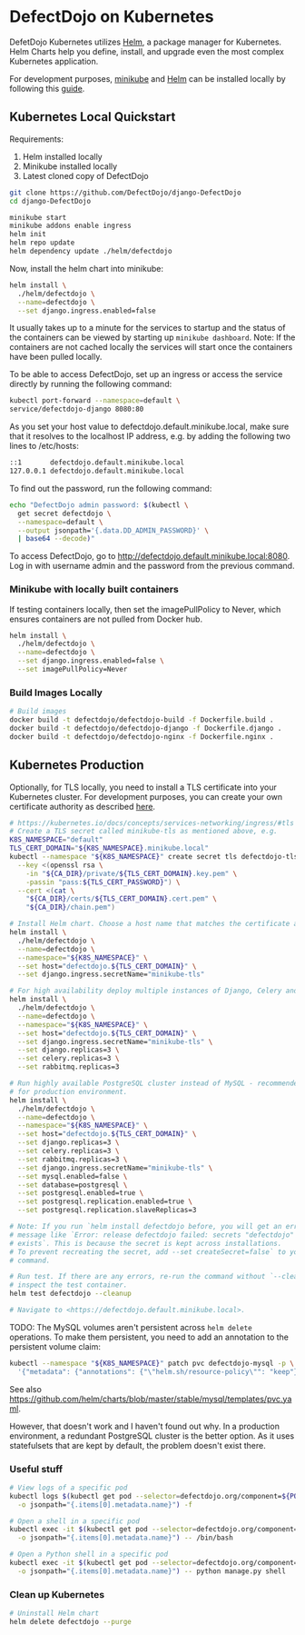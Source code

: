 # DefectDojo on Kubernetes

DefetDojo Kubernetes utilizes [Helm](https://helm.sh/), a
package manager for Kubernetes. Helm Charts help you define, install, and
upgrade even the most complex Kubernetes application.

For development purposes,
[minikube](https://kubernetes.io/docs/tasks/tools/install-minikube/)
and [Helm](https://helm.sh/) can be installed locally by following
this [guide](https://helm.sh/docs/using_helm/#installing-helm).

## Kubernetes Local Quickstart

Requirements:

1. Helm installed locally
2. Minikube installed locally
3. Latest cloned copy of DefectDojo

```zsh
git clone https://github.com/DefectDojo/django-DefectDojo
cd django-DefectDojo

minikube start
minikube addons enable ingress
helm init
helm repo update
helm dependency update ./helm/defectdojo
```

Now, install the helm chart into minikube:

```zsh
helm install \
  ./helm/defectdojo \
  --name=defectdojo \
  --set django.ingress.enabled=false
```

It usually takes up to a minute for the services to startup and the
status of the containers can be viewed by starting up ```minikube dashboard```.
Note: If the containers are not cached locally the services will start once the
containers have been pulled locally.

To be able to access DefectDojo, set up an ingress or access the service
directly by running the following command:

```zsh
kubectl port-forward --namespace=default \
service/defectdojo-django 8080:80
```

As you set your host value to defectdojo.default.minikube.local, make sure that
it resolves to the localhost IP address, e.g. by adding the following two lines
to /etc/hosts:

```zsh
::1       defectdojo.default.minikube.local
127.0.0.1 defectdojo.default.minikube.local
```

To find out the password, run the following command:

```zsh
echo "DefectDojo admin password: $(kubectl \
  get secret defectdojo \
  --namespace=default \
  --output jsonpath='{.data.DD_ADMIN_PASSWORD}' \
  | base64 --decode)"
```

To access DefectDojo, go to <http://defectdojo.default.minikube.local:8080>.
Log in with username admin and the password from the previous command.

### Minikube with locally built containers

If testing containers locally, then set the imagePullPolicy to Never,
which ensures containers are not pulled from Docker hub.

```zsh
helm install \
  ./helm/defectdojo \
  --name=defectdojo \
  --set django.ingress.enabled=false \
  --set imagePullPolicy=Never
```

### Build Images Locally

```zsh
# Build images
docker build -t defectdojo/defectdojo-build -f Dockerfile.build .
docker build -t defectdojo/defectdojo-django -f Dockerfile.django .
docker build -t defectdojo/defectdojo-nginx -f Dockerfile.nginx .
```

## Kubernetes Production

Optionally, for TLS locally, you need to install a TLS certificate into your
Kubernetes cluster.
For development purposes, you can create your own certificate authority as
described [here](https://github.com/hendrikhalkow/k8s-docs/blob/master/tls.md).

```zsh
# https://kubernetes.io/docs/concepts/services-networking/ingress/#tls
# Create a TLS secret called minikube-tls as mentioned above, e.g.
K8S_NAMESPACE="default"
TLS_CERT_DOMAIN="${K8S_NAMESPACE}.minikube.local"
kubectl --namespace "${K8S_NAMESPACE}" create secret tls defectdojo-tls \
  --key <(openssl rsa \
    -in "${CA_DIR}/private/${TLS_CERT_DOMAIN}.key.pem" \
    -passin "pass:${TLS_CERT_PASSWORD}") \
  --cert <(cat \
    "${CA_DIR}/certs/${TLS_CERT_DOMAIN}.cert.pem" \
    "${CA_DIR}/chain.pem")
```

```zsh
# Install Helm chart. Choose a host name that matches the certificate above
helm install \
  ./helm/defectdojo \
  --name=defectdojo \
  --namespace="${K8S_NAMESPACE}" \
  --set host="defectdojo.${TLS_CERT_DOMAIN}" \
  --set django.ingress.secretName="minikube-tls"

# For high availability deploy multiple instances of Django, Celery and RabbitMQ
helm install \
  ./helm/defectdojo \
  --name=defectdojo \
  --namespace="${K8S_NAMESPACE}" \
  --set host="defectdojo.${TLS_CERT_DOMAIN}" \
  --set django.ingress.secretName="minikube-tls" \
  --set django.replicas=3 \
  --set celery.replicas=3 \
  --set rabbitmq.replicas=3

# Run highly available PostgreSQL cluster instead of MySQL - recommended setup
# for production environment.
helm install \
  ./helm/defectdojo \
  --name=defectdojo \
  --namespace="${K8S_NAMESPACE}" \
  --set host="defectdojo.${TLS_CERT_DOMAIN}" \
  --set django.replicas=3 \
  --set celery.replicas=3 \
  --set rabbitmq.replicas=3 \
  --set django.ingress.secretName="minikube-tls" \
  --set mysql.enabled=false \
  --set database=postgresql \
  --set postgresql.enabled=true \
  --set postgresql.replication.enabled=true \
  --set postgresql.replication.slaveReplicas=3

# Note: If you run `helm install defectdojo before, you will get an error
# message like `Error: release defectdojo failed: secrets "defectdojo" already
# exists`. This is because the secret is kept across installations.
# To prevent recreating the secret, add --set createSecret=false` to your
# command.

# Run test. If there are any errors, re-run the command without `--cleanup` and
# inspect the test container.
helm test defectdojo --cleanup

# Navigate to <https://defectdojo.default.minikube.local>.
```

TODO: The MySQL volumes aren't persistent across `helm delete` operations. To
make them persistent, you need to add an annotation to the persistent volume
claim:

```zsh
kubectl --namespace "${K8S_NAMESPACE}" patch pvc defectdojo-mysql -p \
  '{"metadata": {"annotations": {"\"helm.sh/resource-policy\"": "keep"}}}'
```

See also
<https://github.com/helm/charts/blob/master/stable/mysql/templates/pvc.yaml>.

However, that doesn't work and I haven't found out why. In a production
environment, a redundant PostgreSQL cluster is the better option. As it uses
statefulsets that are kept by default, the problem doesn't exist there.

### Useful stuff

```zsh
# View logs of a specific pod
kubectl logs $(kubectl get pod --selector=defectdojo.org/component=${POD} \
  -o jsonpath="{.items[0].metadata.name}") -f

# Open a shell in a specific pod
kubectl exec -it $(kubectl get pod --selector=defectdojo.org/component=${POD} \
  -o jsonpath="{.items[0].metadata.name}") -- /bin/bash

# Open a Python shell in a specific pod
kubectl exec -it $(kubectl get pod --selector=defectdojo.org/component=${POD} \
  -o jsonpath="{.items[0].metadata.name}") -- python manage.py shell
```

### Clean up Kubernetes

```zsh
# Uninstall Helm chart
helm delete defectdojo --purge
```
